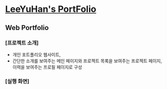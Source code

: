 # [LeeYuHan's PortFolio](https://next-portfolio-l0u0h0.vercel.app/projects)

## Web Portfolio

### [프로젝트 소개]

- 개인 포트폴리오 웹사이트,
- 간단한 소개를 보여주는 메인 페이지와 프로젝트 목록을 보여주는 프로젝트 페이지, 이력을 보여주는 프로필 페이지로 구성

### [실행 화면]
